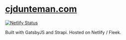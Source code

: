 # [cjdunteman.com](https://cjdunteman.com)

[![Netlify Status](https://api.netlify.com/api/v1/badges/e54246bc-04fb-4c0e-998c-d37e30fe02e1/deploy-status)](https://app.netlify.com/sites/cjdunteman/deploys)

Built with GatsbyJS and Strapi. Hosted on Netlify / Fleek.
